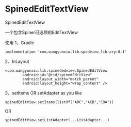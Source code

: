 # SpinedEditTextView
SpinedEditTextView

一个包含Spiner可选项的EditTextView

使用
1、Gradle
```
implementation 'com.wangyunxiu.lib:spedview_library:0.1'
```
2、InLayout
```
<com.wangyunxiu.lib.spinededview.SpinedEditView
        android:id="@+id/spinedEditView"
        android:layout_width="match_parent"
        android:layout_height="wrap_content" />
```
3、setItems OR  setAdapter    as you like
```
spinedEditView.setItems(listOf("ABC","ACB","CBA"))
```
  OR
```
spinedEditView.setListAdapter(...ListAdapter...)
```


